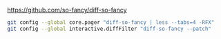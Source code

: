 https://github.com/so-fancy/diff-so-fancy

```bash
git config --global core.pager "diff-so-fancy | less --tabs=4 -RFX"
git config --global interactive.diffFilter "diff-so-fancy --patch"
```